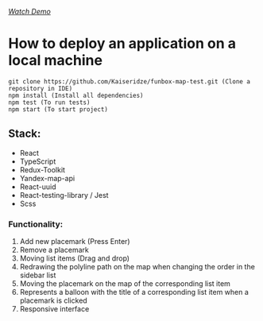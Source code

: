 *[Watch Demo](https://funbox-map.vercel.app/ "Link to demo")*

# How to deploy an application on a local machine

    git clone https://github.com/Kaiseridze/funbox-map-test.git (Clone a repository in IDE)
    npm install (Install all dependencies)
    npm test (To run tests)
    npm start (To start project)
    
## Stack:
* React
* TypeScript
* Redux-Toolkit
* Yandex-map-api
* React-uuid
* React-testing-library / Jest
* Scss

### Functionality:
1. Add new placemark (Press Enter)
2. Remove a placemark
3. Moving list items (Drag and drop)
4. Redrawing the polyline path on the map when changing the order in the sidebar list
5. Moving the placemark on the map of the corresponding list item
6. Represents a balloon with the title of a corresponding list item when a placemark is clicked
7. Responsive interface

